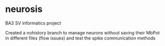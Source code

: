 # neurosis
BA3 SV informatics project


Created a nohistory branch to manage neurons without saving their MbPot in different files (flow issues)
and test the spike communication methods
